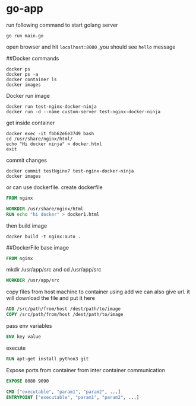 # go-app

run following command to start golang server

```
go run main.go
```
open browser and hit `localhost:8080` ,you should see `hello` message

##Docker commands

```text
docker ps
docker ps -a
docker container ls 
docker images
```

Docker run image
```text
docker run test-nginx-docker-ninja
docker run -d --name custom-server test-nginx-docker-ninja
```

get inside container
```text
docker exec -it fbb62e6e37d9 bash
cd /usr/share/nginx/html/
echo "Hi docker ninja" > docker.html
exit
```

commit changes
```text
docker commit testNginx7 test-nginx-docker-ninja
docker images
```

or can use dockerfile.
create dockerfile  
```dockerfile
FROM nginx

WORKDIR /usr/share/nginx/html
RUN echo "hi docker" > docker1.html
```

then build image
```text
docker build -t nginx:auto .
```

##DockerFile
base image

```dockerfile
FROM nginx
```

mkdir /usr/app/src and cd /usr/app/src

```dockerfile
WORKDIR /usr/app/src
```

copy files from host machine to container
using add we can also give url. it will download the file and put it here

```dockerfile
ADD /src/path/from/host /dest/path/to/image
COPY /src/path/from/host /dest/path/to/image
```

pass env variables
```dockerfile
ENV key value
```

execute 
```dockerfile
RUN apt-get install python3 git
```

Expose ports from container from inter container communication
```dockerfile
EXPOSE 8080 9090
```

```dockerfile
CMD ["executable", "param1", "param2", ...]
ENTRYPOINT ["executable", "param1", "param2", ...]
```
